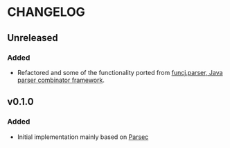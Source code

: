# CHANGELOG

## Unreleased

### Added

* Refactored and some of the functionality ported from [funcj.parser, Java parser combinator framework](https://github.com/typemeta/funcj/tree/master/parser).

## v0.1.0

### Added

* Initial implementation mainly based on [Parsec](https://www.microsoft.com/en-us/research/people/daan/#!publications)
